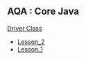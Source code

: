## AQA : Core Java

[Driver Class](./src/main/java/org/raul/main/HomeWorkApp.java)
- [Lesson_2](https://github.com/Raul-ALab/aqa-javacore/tree/lsn%2302/src/main/java/org/raul/lesson_2)
- [Lesson_1](./src/main/java/org/raul/lesson_1)
